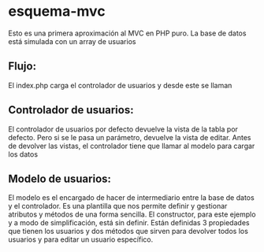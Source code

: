 # esquema-mvc
Esto es una primera aproximación al MVC en PHP puro. La base de datos está simulada con un array de usuarios

## Flujo:
El index.php carga el controlador de usuarios y desde este se llaman 

## Controlador de usuarios:
El controlador de usuarios por defecto devuelve la vista de la tabla por defecto. Pero si se le pasa un parámetro, devuelve la vista de editar.
Antes de devolver las vistas, el controlador tiene que llamar al modelo para cargar los datos

## Modelo de usuarios:
El modelo es el encargado de hacer de intermediario entre la base de datos y el controlador. Es una plantilla que nos permite definir y gestionar atributos y métodos de una forma sencilla.
El constructor, para este ejemplo y a modo de simplificación, está sin definir. Están definidas 3 propiedades que tienen los usuarios y dos métodos que sirven para devolver todos los usuarios y para editar un usuario específico.

